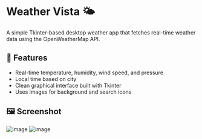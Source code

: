 # Weather Vista 🌤️

A simple Tkinter-based desktop weather app that fetches real-time weather data using the OpenWeatherMap API.

## 🚀 Features

- Real-time temperature, humidity, wind speed, and pressure
- Local time based on city
- Clean graphical interface built with Tkinter
- Uses images for background and search icons

## 🖼️ Screenshot

![image](https://github.com/user-attachments/assets/5528d5d5-323c-4657-ba79-d6e100271392)
![image](https://github.com/user-attachments/assets/29c22a00-3a3b-4be9-8ad6-2a0111025975)
